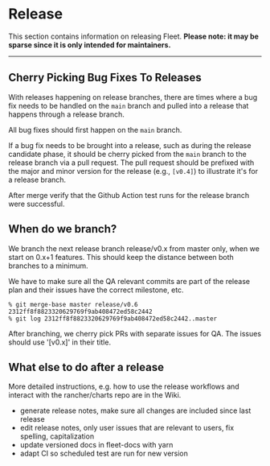 # Release

This section contains information on releasing Fleet.
**Please note: it may be sparse since it is only intended for maintainers.**

---

## Cherry Picking Bug Fixes To Releases

With releases happening on release branches, there are times where a bug fix needs to be handled on the `main` branch and pulled into a release that happens through a release branch.

All bug fixes should first happen on the `main` branch.

If a bug fix needs to be brought into a release, such as during the release candidate phase, it should be cherry picked from the `main` branch to the release branch via a pull request. The pull request should be prefixed with the major and minor version for the release (e.g., `[v0.4]`) to illustrate it's for a release branch.

After merge verify that the Github Action test runs for the release branch were successful.

## When do we branch?

We branch the next release branch release/v0.x from master only, when we start on 0.x+1 features. This should keep the distance between both branches to a minimum.

We have to make sure all the QA relevant commits are part of the release plan and their issues have the correct milestone, etc.

```
% git merge-base master release/v0.6                                                                  
2312ff8f8823320629769f9ab408472ed58c2442
% git log 2312ff8f8823320629769f9ab408472ed58c2442..master
```

After branching, we cherry pick PRs with separate issues for QA. The issues should use '[v0.x]' in their title.

## What else to do after a release

More detailed instructions, e.g. how to use the release workflows and interact with the rancher/charts repo are in the Wiki.

* generate release notes, make sure all changes are included since last release
* edit release notes, only user issues that are relevant to users, fix spelling, capitalization
* update versioned docs in fleet-docs with yarn
* adapt CI so scheduled test are run for new version
